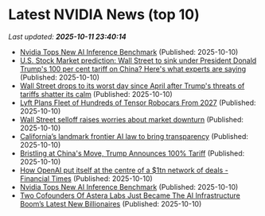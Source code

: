 # Latest NVIDIA News (top 10)
_Last updated: **2025-10-11 23:40:14**_

- [Nvidia Tops New AI Inference Benchmark](https://biztoc.com/x/da8db502235845a8) (Published: 2025-10-10)
- [U.S. Stock Market prediction: Wall Street to sink under President Donald Trump's 100 per cent tariff on China? Here's what experts are saying](https://economictimes.indiatimes.com/news/international/us/u-s-stock-market-prediction-wall-street-to-sink-under-president-donald-trumps-100-per-cent-tariff-on-china-heres-what-experts-are-saying/articleshow/124468070.cms) (Published: 2025-10-10)
- [Wall Street drops to its worst day since April after Trump's threats of tariffs shatter its calm](https://www.detroitnews.com/story/business/2025/10/10/u-s-stocks-drift-near-their-records-as-oil-prices-sink/86622030007/) (Published: 2025-10-10)
- [Lyft Plans Fleet of Hundreds of Tensor Robocars From 2027](https://tech.slashdot.org/story/25/10/10/2110242/lyft-plans-fleet-of-hundreds-of-tensor-robocars-from-2027) (Published: 2025-10-10)
- [Wall Street selloff raises worries about market downturn](https://finance.yahoo.com/news/wall-street-selloff-raises-worries-223415701.html) (Published: 2025-10-10)
- [California’s landmark frontier AI law to bring transparency](https://www.aljazeera.com/economy/2025/10/10/californias-landmark-frontier-ai-law-to-bring-transparency) (Published: 2025-10-10)
- [Bristling at China's Move, Trump Announces 100% Tariff](https://www.newser.com/story/376690/bristling-at-chinas-move-trump-announces-100-tariff.html) (Published: 2025-10-10)
- [How OpenAI put itself at the centre of a $1tn network of deals - Financial Times](https://slashdot.org/firehose.pl?op=view&amp;id=179748480) (Published: 2025-10-10)
- [Nvidia Tops New AI Inference Benchmark](http://www.pymnts.com/artificial-intelligence-2/2025/nvidia-tops-new-ai-inference-benchmark/) (Published: 2025-10-10)
- [Two Cofounders Of Astera Labs Just Became The AI Infrastructure Boom’s Latest New Billionaires](https://www.forbes.com/sites/mattdurot/2025/10/10/two-cofounders-of-astera-labs-just-became-the-ai-infrastructure-booms-latest-new-billionaires/) (Published: 2025-10-10)
